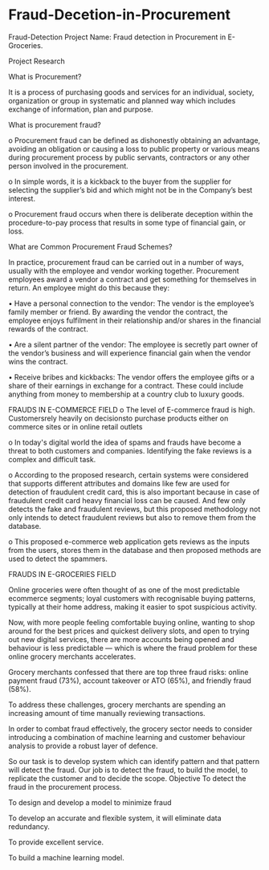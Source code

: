 # Fraud-Decetion-in-Procurement
Fraud-Detection
Project Name: Fraud detection in Procurement in E-Groceries.

Project Research

What is Procurement?

It is a process of purchasing goods and services for an individual, society, organization or group in systematic and planned way which includes exchange of information, plan and purpose.

What is procurement fraud?

o Procurement fraud can be defined as dishonestly obtaining an advantage, avoiding an obligation or causing a loss to public property or various means during procurement process by public servants, contractors or any other person involved in the procurement.

o In simple words, it is a kickback to the buyer from the supplier for selecting the supplier’s bid and which might not be in the Company’s best interest.

o Procurement fraud occurs when there is deliberate deception within the procedure-to-pay process that results in some type of financial gain, or loss.

What are Common Procurement Fraud Schemes?

In practice, procurement fraud can be carried out in a number of ways, usually with the employee and vendor working together. Procurement employees award a vendor a contract and get something for themselves in return. An employee might do this because they:

• Have a personal connection to the vendor: The vendor is the employee’s family member or friend. By awarding the vendor the contract, the employee enjoys fulfilment in their relationship and/or shares in the financial rewards of the contract.

• Are a silent partner of the vendor: The employee is secretly part owner of the vendor’s business and will experience financial gain when the vendor wins the contract.

• Receive bribes and kickbacks: The vendor offers the employee gifts or a share of their earnings in exchange for a contract. These could include anything from money to membership at a country club to luxury goods.

FRAUDS IN E-COMMERCE FIELD
o The level of E-commerce fraud is high. Customersrely heavily on decisionsto purchase products either on commerce sites or in online retail outlets

o In today's digital world the idea of spams and frauds have become a threat to both customers and companies. Identifying the fake reviews is a complex and difficult task.

o According to the proposed research, certain systems were considered that supports different attributes and domains like few are used for detection of fraudulent credit card, this is also important because in case of fraudulent credit card heavy financial loss can be caused. And few only detects the fake and fraudulent reviews, but this proposed methodology not only intends to detect fraudulent reviews but also to remove them from the database.

o This proposed e-commerce web application gets reviews as the inputs from the users, stores them in the database and then proposed methods are used to detect the spammers.

FRAUDS IN E-GROCERIES FIELD

Online groceries were often thought of as one of the most predictable ecommerce segments; loyal customers with recognisable buying patterns, typically at their home address, making it easier to spot suspicious activity.

Now, with more people feeling comfortable buying online, wanting to shop around for the best prices and quickest delivery slots, and open to trying out new digital services, there are more accounts being opened and behaviour is less predictable — which is where the fraud problem for these online grocery merchants accelerates.

Grocery merchants confessed that there are top three fraud risks: online payment fraud (73%), account takeover or ATO (65%), and friendly fraud (58%).

To address these challenges, grocery merchants are spending an increasing amount of time manually reviewing transactions.

In order to combat fraud effectively, the grocery sector needs to consider introducing a combination of machine learning and customer behaviour analysis to provide a robust layer of defence.

So our task is to develop system which can identify pattern and that pattern will detect the fraud.
Our job is to detect the fraud, to build the model, to replicate the customer and to decide the scope.
Objective
To detect the fraud in the procurement process.

To design and develop a model to minimize fraud

To develop an accurate and flexible system, it will eliminate data redundancy.

To provide excellent service.

To build a machine learning model.
